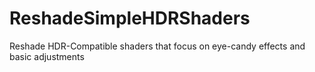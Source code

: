 # ReshadeSimpleHDRShaders
Reshade HDR-Compatible shaders that focus on eye-candy effects and basic adjustments
